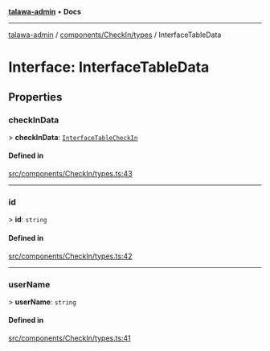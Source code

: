 [**talawa-admin**](../../../../README.md) • **Docs**

***

[talawa-admin](../../../../modules.md) / [components/CheckIn/types](../README.md) / InterfaceTableData

# Interface: InterfaceTableData

## Properties

### checkInData

\> **checkInData**: [`InterfaceTableCheckIn`](InterfaceTableCheckIn.md)

#### Defined in

[src/components/CheckIn/types.ts:43](https://github.com/PalisadoesFoundation/talawa-admin/blob/7496bb3a4c3730e7e3caee73f8bf91c3031e4ae6/src/components/CheckIn/types.ts#L43)

***

### id

\> **id**: `string`

#### Defined in

[src/components/CheckIn/types.ts:42](https://github.com/PalisadoesFoundation/talawa-admin/blob/7496bb3a4c3730e7e3caee73f8bf91c3031e4ae6/src/components/CheckIn/types.ts#L42)

***

### userName

\> **userName**: `string`

#### Defined in

[src/components/CheckIn/types.ts:41](https://github.com/PalisadoesFoundation/talawa-admin/blob/7496bb3a4c3730e7e3caee73f8bf91c3031e4ae6/src/components/CheckIn/types.ts#L41)
